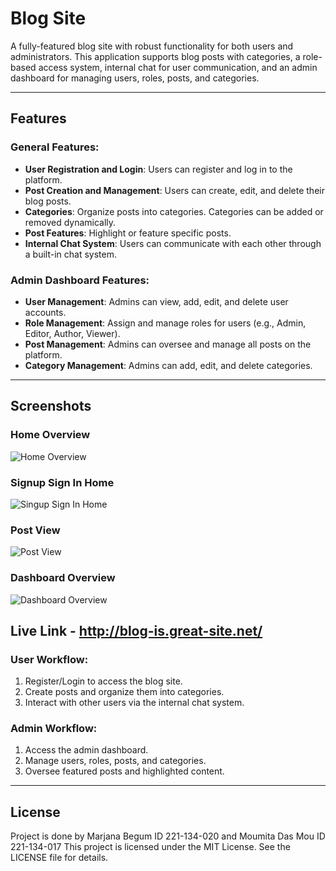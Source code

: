 # Blog Site

A fully-featured blog site with robust functionality for both users and administrators. This application supports blog posts with categories, a role-based access system, internal chat for user communication, and an admin dashboard for managing users, roles, posts, and categories.

---

## Features

### General Features:
- **User Registration and Login**: Users can register and log in to the platform.
- **Post Creation and Management**: Users can create, edit, and delete their blog posts.
- **Categories**: Organize posts into categories. Categories can be added or removed dynamically.
- **Post Features**: Highlight or feature specific posts.
- **Internal Chat System**: Users can communicate with each other through a built-in chat system.

### Admin Dashboard Features:
- **User Management**: Admins can view, add, edit, and delete user accounts.
- **Role Management**: Assign and manage roles for users (e.g., Admin, Editor, Author, Viewer).
- **Post Management**: Admins can oversee and manage all posts on the platform.
- **Category Management**: Admins can add, edit, and delete categories.

---

## Screenshots

### Home Overview
![Home Overview](https://i.postimg.cc/3NrygJpx/image.png)

### Signup Sign In Home
![Singup Sign In Home](https://i.postimg.cc/PrxpJJT6/image.png)

### Post View
![Post View](https://i.postimg.cc/y6n37c4g/image.png)

### Dashboard Overview
![Dashboard Overview](https://i.postimg.cc/8Chs9rmC/image.png)

## Live Link - http://blog-is.great-site.net/
### User Workflow:
1. Register/Login to access the blog site.
2. Create posts and organize them into categories.
3. Interact with other users via the internal chat system.

### Admin Workflow:
1. Access the admin dashboard.
2. Manage users, roles, posts, and categories.
3. Oversee featured posts and highlighted content.

---

## License
Project is done by Marjana Begum ID 221-134-020 and Moumita Das Mou ID 221-134-017
This project is licensed under the MIT License. See the LICENSE file for details.
